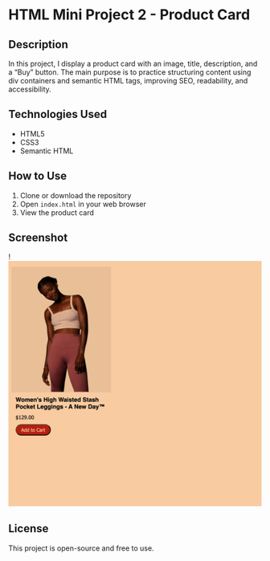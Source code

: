 # HTML Mini Project 2 - Product Card

## Description
In this project, I display a product card with an image, title, description, and a “Buy” button. The main purpose is to practice structuring content using div containers and semantic HTML tags, improving SEO, readability, and accessibility.

## Technologies Used
- HTML5
- CSS3
- Semantic HTML

## How to Use
1. Clone or download the repository
2. Open `index.html` in your web browser
3. View the product card

## Screenshot
! ![Product Card Screenshot](<Product Card.png>)

## License
This project is open-source and free to use.
